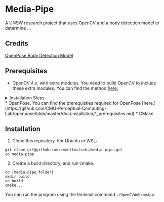 # Media-Pipe
A UNSW research project that uses OpenCV and a body detection model to determine ...

## Credits
[OpenPose Body Detection Model](https://github.com/CMU-Perceptual-Computing-Lab/openpose/tree/master)

## Prerequisites
* OpenCV 4.x, with extra modules. You need to build OpenCV to include these extra modules. You can find the method [here.](https://github.com/opencv/opencv_contrib)
<details>
<summary>Installation Steps</summary>

1. Download OpenCV and the extra modules.
```
    git clone https://github.com/opencv/opencv.git
    git clone https://github.com/opencv/opencv_contrib.git
```
2. Make the build directory, and configure OpenCV. Note:
* The `-D CUDA_ARCH_BIN` tag; you need to set this value according to your GPU's architecture, which you can find [here.](https://developer.nvidia.com/cuda-gpus) For example, a RTX 3000 series GPU has value 8.6.
* The `-DOPENCV_EXTRA_MODULES_PATH` tag; this should be set to the path where you cloned `opencv_contrib`. Represent this path as `[path]`.
```
cmake -DCMAKE_BUILD_TYPE=Release \
      -DCMAKE_INSTALL_PREFIX=/usr/local \
      -DWITH_CUDA=ON \
      -DWITH_CUDNN=OFF \
      -DCUDA_ARCH_BIN=8.6 \
      -DWITH_TBB=ON \
      -DWITH_V4L=ON \
      -DWITH_QT=ON \
      -DWITH_OPENGL=ON \
      -DBUILD_EXAMPLES=ON \
      -DOPENCV_GENERATE_PKGCONFIG=ON \
      -DOPENCV_EXTRA_MODULES_PATH=/home/kelvin/libs/opencv_contrib/modules \
      ..
```
3. Compile OpenCV with the terminal commands `make -j$(nproc)` and then `sudo make install`.
</details>
* OpenPose. You can find the prerequisties required for OpenPose [here.](https://github.com/CMU-Perceptual-Computing-Lab/openpose/blob/master/doc/installation/1_prerequisites.md)
* CMake

## Installation
1. Clone this repository.
For Ubuntu or WSL:
```
git clone git@github.com:emmettmitsuki/media-pipe.git
cd media-pipe
```
2. Create a build directory, and run cmake.
```
cd {media-pipe_folder}
mkdir build
cd build
cmake ..
```
You can run the program using the terminal command `./OpenCVWebcamApp`.